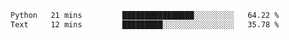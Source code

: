 <!--START_SECTION:waka-->

```txt
Python   21 mins         ████████████████░░░░░░░░░   64.22 %
Text     12 mins         █████████░░░░░░░░░░░░░░░░   35.78 %
```

<!--END_SECTION:waka-->
